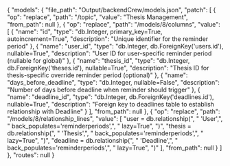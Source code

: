 {
  "models": {
    "file_path": "Output/backendCrew/models.json",
    "patch": [
      {
        "op": "replace",
        "path": "/topic",
        "value": "Thesis Management",
        "from_path": null
      },
      {
        "op": "replace",
        "path": "/models/8/columns",
        "value": [
          {
            "name": "id",
            "type": "db.Integer, primary_key=True, autoincrement=True",
            "description": "Unique identifier for the reminder period"
          },
          {
            "name": "user_id",
            "type": "db.Integer, db.ForeignKey('users.id'), nullable=True",
            "description": "User ID for user-specific reminder period (nullable for global)"
          },
          {
            "name": "thesis_id",
            "type": "db.Integer, db.ForeignKey('theses.id'), nullable=True",
            "description": "Thesis ID for thesis-specific override reminder period (optional)"
          },
          {
            "name": "days_before_deadline",
            "type": "db.Integer, nullable=False",
            "description": "Number of days before deadline when reminder should trigger"
          },
          {
            "name": "deadline_id",
            "type": "db.Integer, db.ForeignKey('deadlines.id'), nullable=True",
            "description": "Foreign key to deadlines table to establish relationship with Deadline"
          }
        ],
        "from_path": null
      },
      {
        "op": "replace",
        "path": "/models/8/relationship_lines",
        "value": [
          "user = db.relationship(",
          "    'User',",
          "    back_populates='reminderperiods',",
          "    lazy=True",
          ")",
          "thesis = db.relationship(",
          "    'Thesis',",
          "    back_populates='reminderperiods',",
          "    lazy=True",
          ")",
          "deadline = db.relationship(",
          "    'Deadline',",
          "    back_populates='reminderperiods',",
          "    lazy=True",
          ")"
        ],
        "from_path": null
      }
    ]
  },
  "routes": null
}